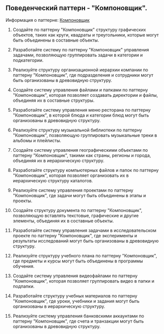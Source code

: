 ## Поведенческий паттерн - "Компоновщик".

Информация о паттерне: [Компоновщик](https://refactoring.guru/ru/design-patterns/composite)

1. Создайте по паттерну "Компоновщик" структуру графических объектов, таких как круги, квадраты и треугольники, которые могут быть объединены в составные объекты.

2. Разработайте систему по паттерну "Компоновщик" управления задачами, позволяющую группировать задачи в категории и подкатегории.

3. Реализуйте структуру организационной иерархии компании по паттерну "Компоновщик", где подразделения и сотрудники могут быть организованы в древовидную структуру.

4. Создайте систему управления файлами и папками по паттерну "Компоновщик", которая позволяет создавать директории и файлы, объединяя их в составные структуры.

5. Разработайте систему управления меню ресторана по паттерну "Компоновщик", в которой блюда и категории блюд могут быть организованы в древовидную структуру.

6. Реализуйте структуру музыкальной библиотеки по паттерну "Компоновщик", позволяющую группировать музыкальные треки в альбомы и плейлисты.

7. Создайте систему управления географическими объектами по паттерну "Компоновщик", такими как страны, регионы и города, объединяя их в иерархическую структуру.

8. Разработайте структуру компьютерных файлов и папок по паттерну "Компоновщик", которая позволяет организовать их в иерархическую структуру каталогов.

9. Реализуйте систему управления проектами по паттерну "Компоновщик", где задачи могут быть объединены в этапы и проекты.

10. Создайте структуру документа по паттерну "Компоновщик", позволяющую вставлять текстовые, графические и другие элементы, объединяя их в составные объекты.

11. Разработайте систему управления задачами в исследовательском проекте по паттерну "Компоновщик", где эксперименты и результаты исследований могут быть организованы в древовидную структуру.

12. Реализуйте структуру учебного плана по паттерну "Компоновщик", где предметы и курсы могут быть объединены в программы обучения.

13. Создайте систему управления видеофайлами по паттерну "Компоновщик", которая позволяет группировать видео в папки и подпапки.

14. Разработайте структуру учебных материалов по паттерну "Компоновщик", где уроки, учебники и задания могут быть организованы в иерархическую структуру.

15. Реализуйте систему управления банковскими аккаунтами по паттерну "Компоновщик", где счета и транзакции могут быть организованы в древовидную структуру.
